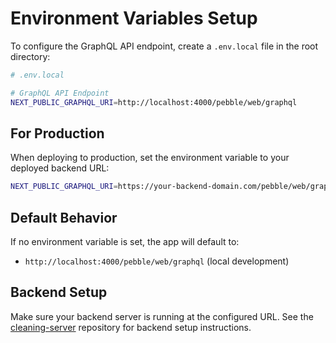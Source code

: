 # Environment Variables Setup

To configure the GraphQL API endpoint, create a `.env.local` file in the root directory:

```bash
# .env.local

# GraphQL API Endpoint
NEXT_PUBLIC_GRAPHQL_URI=http://localhost:4000/pebble/web/graphql
```

## For Production

When deploying to production, set the environment variable to your deployed backend URL:

```bash
NEXT_PUBLIC_GRAPHQL_URI=https://your-backend-domain.com/pebble/web/graphql
```

## Default Behavior

If no environment variable is set, the app will default to:
- `http://localhost:4000/pebble/web/graphql` (local development)

## Backend Setup

Make sure your backend server is running at the configured URL. See the [cleaning-server](https://github.com/VoltisLab/cleaning-server) repository for backend setup instructions.

